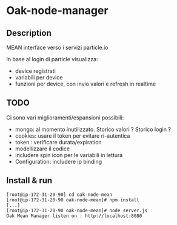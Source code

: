 # Oak-node-manager

## Description

MEAN interface verso i servizi particle.io

In base al login di particle visualizza:
- device registrati
- variabili per device
- funzioni per device, con invio valori e refresh in realtime


## TODO
Ci sono vari miglioramenti/espansioni possibili:
- mongo: al momento inutilizzato. Storico valori ? Storico login ?
- cookies: usare il token per evitare ri-autentica
- token : verificare durata/expiration
- modellizzare il codice
- includere spin icon per le variabili in lettura
- Configuration: includere ip binding



## Install & run

```
[root@ip-172-31-20-90] cd oak-node-mean
[root@ip-172-31-20-90 oak-node-mean]# npm install
[...]
[root@ip-172-31-20-90 oak-node-mean]# node server.js
Oak Mean Manager listen on : http://localhost:8080
```

